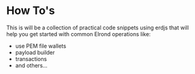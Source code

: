 # How To's

This is will be a collection of practical code snippets using erdjs that will help you get started with common Elrond operations like:

* use PEM file wallets
* payload builder
* transactions
* and others...
